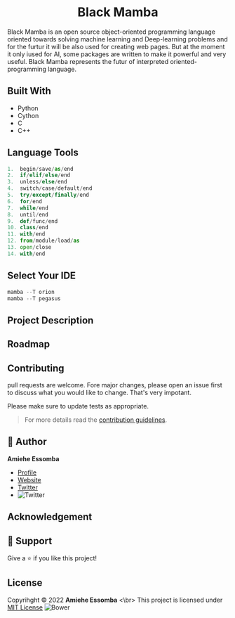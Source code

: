 <h1 align="center"> Black Mamba </h1>
<p align="ceneter">Black Mamba is an open source object-oriented programming language oriented towards solving machine learning and Deep-learning problems and for the furtur it will be also used for creating web pages. But at the moment it only iused for AI, some packages are written to make it powerful and very useful. Black Mamba represents the futur of interpreted oriented-programming language.</p>

## Built With 
- Python 
- Cython 
- C
- C++

## Language Tools

```python
1.  begin/save/as/end
2.  if/elif/else/end
3.  unless/else/end
4.  switch/case/default/end
5.  try/except/finally/end
6.  for/end
7.  while/end
8.  until/end
9.  def/func/end
10. class/end
11. with/end
12. from/module/load/as
13. open/close
14. with/end
```


## Select Your IDE 

```python
mamba --T orion
mamba --T pegasus
```

## Project Description 

## Roadmap

## Contributing
pull requests are welcome. Fore major changes, please open an issue first to discuss what you would like to change.
That's very impotant.

Please make sure to update tests as appropriate.
>For more details read the [contribution guidelines](https://github.com/amiehe-essomba/BlackMamba/blob/BlackMamba/CONTRIBUTING.md).

## 🤵 Author 
**Amiehe Essomba** 

- [Profile](https://github.com/amiehe-essomba "Amiehe Essomba" )
- [Website](https://pypi.org/user/amiehe/ "pypi")
- [Twitter](https://twitter.com/irene_essomba?t=dyzm9cjFPhktK4NEtiqtmw&s=09 "@Essomba" )
- ![Twitter](https://img.shields.io/twitter/url?style=social&url=https%3A%2F%2Ftwitter.com%2Firene_essomba%3Ft%3Ddyzm9cjFPhktK4NEtiqtmw%26s%3D09)

## Acknowledgement

## 🤝 Support 
Give a ⭐ if you like this project!

## License 
Copyrihght © 2022 **Amiehe Essomba** <\br>
This project is licensed under [MIT License](https://github.com/amiehe-essomba/BlackMamba/blob/BlackMamba/LICENSE)
![Bower](https://img.shields.io/bower/l/Black%20Mamba)

